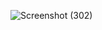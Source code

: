 ![Screenshot (302)](https://github.com/KhushalBorse2023/Leetcode-24/assets/71626566/f0dbd8ea-2347-4c78-88c5-74cd455a34fb)

